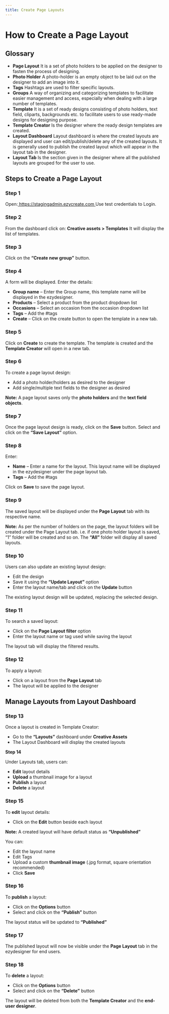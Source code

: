 ```yaml
---
title: Create Page Layouts
---
```

# **How to Create a Page Layout**

## **Glossary**

* **Page Layout**
   It is a set of photo holders to be applied on the designer to fasten the process of designing.
* **Photo Holder**
   A photo-holder is an empty object to be laid out on the designer to add an image into it.
* **Tags**
   Hashtags are used to filter specific layouts.
* **Groups**
   A way of organizing and categorizing templates to facilitate easier management and access, especially when dealing with a large number of templates.
* **Template**
   It is a set of ready designs consisting of photo holders, text field, cliparts, backgrounds etc. to facilitate users to use ready-made designs for designing purpose.
* **Template Creator**
   Is the designer where the ready design templates are created.
* **Layout Dashboard**
   Layout dashboard is where the created layouts are displayed and user can edit/publish/delete any of the created layouts. It is generally used to publish the created layout which will appear in the layout tab in the designer.
* **Layout Tab**
   Is the section given in the designer where all the published layouts are grouped for the user to use.

## **Steps to Create a Page Layout**

### **Step 1**

Open:[ https://stagingadmin.ezycreate.com
](https://stagingadmin.ezycreate.com) Use test credentials to Login.

### **Step 2**

From the dashboard click on:
 **Creative assets > Templates**
 It will display the list of templates.

### **Step 3**

Click on the **“Create new group”** button.

### **Step 4**

A form will be displayed. Enter the details:

* **Group name** – Enter the Group name, this template name will be displayed in the ezydesigner.
* **Products** – Select a product from the product dropdown list
* **Occasions** – Select an occasion from the occasion dropdown list
* **Tags** – Add the #tags
* **Create** – Click on the create button to open the template in a new tab.

### **Step 5**

Click on **Create** to create the template.
 The template is created and the **Template Creator** will open in a new tab.

### **Step 6**

To create a page layout design:

* Add a photo holder/holders as desired to the designer
* Add single/multiple text fields to the designer as desired

**Note:** A page layout saves only the **photo holders** and the **text field objects**.

### **Step 7**

Once the page layout design is ready, click on the **Save** button.
 Select and click on the **“Save Layout”** option.

### **Step 8**

Enter:

* **Name** – Enter a name for the layout. This layout name will be displayed in the ezydesigner under the page layout tab.
* **Tags** – Add the #tags

Click on **Save** to save the page layout.

### **Step 9**

The saved layout will be displayed under the **Page Layout** tab with its respective name.

**Note:**
 As per the number of holders on the page, the layout folders will be created under the Page Layout tab.
 i.e. if one photo holder layout is saved, “1” folder will be created and so on.
 The **“All”** folder will display all saved layouts.

### **Step 10**

Users can also update an existing layout design:

* Edit the design
* Save it using the **“Update Layout”** option
* Enter the layout name/tab and click on the **Update** button

The existing layout design will be updated, replacing the selected design.

### **Step 11**

To search a saved layout:

* Click on the **Page Layout filter** option
* Enter the layout name or tag used while saving the layout

The layout tab will display the filtered results.

### **Step 12**

To apply a layout:

* Click on a layout from the **Page Layout** tab
* The layout will be applied to the designer

## **Manage Layouts from Layout Dashboard**

### **Step 13**

Once a layout is created in Template Creator:

* Go to the **“Layouts”** dashboard under **Creative Assets**
* The Layout Dashboard will display the created layouts

**Step 14**

Under Layouts tab, users can:

* **Edit** layout details
* **Upload** a thumbnail image for a layout
* **Publish** a layout
* **Delete** a layout

### **Step 15**

To **edit** layout details:

* Click on the **Edit** button beside each layout

**Note:** A created layout will have default status as **“Unpublished”**

You can:

* Edit the layout name
* Edit Tags
* Upload a custom **thumbnail image** (.jpg format, square orientation recommended)
* Click **Save**

### **Step 16**

To **publish** a layout:

* Click on the **Options** button
* Select and click on the **“Publish”** button

The layout status will be updated to **“Published”**

### **Step 17**

The published layout will now be visible under the **Page Layout** tab in the ezydesigner for end users.

### **Step 18**

To **delete** a layout:

* Click on the **Options** button
* Select and click on the **“Delete”** button

The layout will be deleted from both the **Template Creator** and the **end-user designer**.
